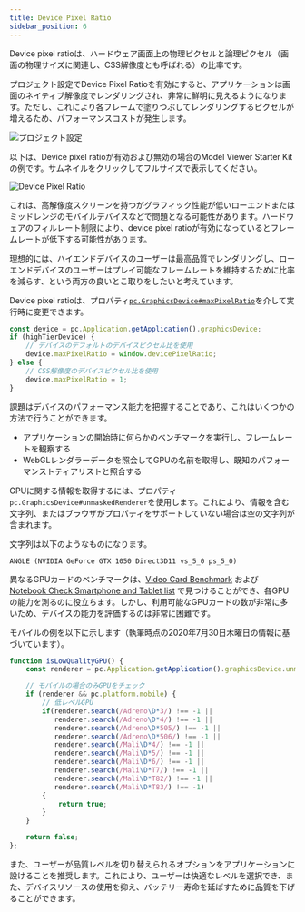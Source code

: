 ```yaml
---
title: Device Pixel Ratio
sidebar_position: 6
---
```


Device pixel ratioは、ハードウェア画面上の物理ピクセルと論理ピクセル（画面の物理サイズに関連し、CSS解像度とも呼ばれる）の比率です。

プロジェクト設定でDevice Pixel Ratioを有効にすると、アプリケーションは画面のネイティブ解像度でレンダリングされ、非常に鮮明に見えるようになります。ただし、これにより各フレームで塗りつぶしてレンダリングするピクセルが増えるため、パフォーマンスコストが発生します。

![プロジェクト設定](/img/user-manual/optimization/device-pixel-ratio/device-pixel-ratio-setting.png)

以下は、Device pixel ratioが有効および無効の場合のModel Viewer Starter Kitの例です。サムネイルをクリックしてフルサイズで表示してください。

![Device Pixel Ratio](/img/user-manual/optimization/device-pixel-ratio/device-pixel-ratio-closeup.jpg)

これは、高解像度スクリーンを持つがグラフィック性能が低いローエンドまたはミッドレンジのモバイルデバイスなどで問題となる可能性があります。ハードウェアのフィルレート制限により、device pixel ratioが有効になっているとフレームレートが低下する可能性があります。

理想的には、ハイエンドデバイスのユーザーは最高品質でレンダリングし、ローエンドデバイスのユーザーはプレイ可能なフレームレートを維持するために比率を減らす、という両方の良いとこ取りをしたいと考えています。

Device pixel ratioは、プロパティ[`pc.GraphicsDevice#maxPixelRatio`][4]を介して実行時に変更できます。

```javascript
const device = pc.Application.getApplication().graphicsDevice;
if (highTierDevice) {
    // デバイスのデフォルトのデバイスピクセル比を使用
    device.maxPixelRatio = window.devicePixelRatio;
} else {
    // CSS解像度のデバイスピクセル比を使用
    device.maxPixelRatio = 1;
}
```

課題はデバイスのパフォーマンス能力を把握することであり、これはいくつかの方法で行うことができます。

* アプリケーションの開始時に何らかのベンチマークを実行し、フレームレートを観察する
* WebGLレンダラーデータを照会してGPUの名前を取得し、既知のパフォーマンストティアリストと照合する

GPUに関する情報を取得するには、プロパティ`pc.GraphicsDevice#unmaskedRenderer`を使用します。これにより、情報を含む文字列、またはブラウザがプロパティをサポートしていない場合は空の文字列が含まれます。

文字列は以下のようなものになります。

```none
ANGLE (NVIDIA GeForce GTX 1050 Direct3D11 vs_5_0 ps_5_0)
```

異なるGPUカードのベンチマークは、[Video Card Benchmark][5] および [Notebook Check Smartphone and Tablet list][6] で見つけることができ、各GPUの能力を測るのに役立ちます。しかし、利用可能なGPUカードの数が非常に多いため、デバイスの能力を評価するのは非常に困難です。

モバイルの例を以下に示します（執筆時点の2020年7月30日木曜日の情報に基づいています）。

```javascript
function isLowQualityGPU() {
    const renderer = pc.Application.getApplication().graphicsDevice.unmaskedRenderer;

    // モバイルの場合のみGPUをチェック
    if (renderer && pc.platform.mobile) {
        // 低レベルGPU
        if(renderer.search(/Adreno\D*3/) !== -1 ||
           renderer.search(/Adreno\D*4/) !== -1 ||
           renderer.search(/Adreno\D*505/) !== -1 ||
           renderer.search(/Adreno\D*506/) !== -1 ||
           renderer.search(/Mali\D*4/) !== -1 ||
           renderer.search(/Mali\D*5/) !== -1 ||
           renderer.search(/Mali\D*6/) !== -1 ||
           renderer.search(/Mali\D*T7/) !== -1 ||
           renderer.search(/Mali\D*T82/) !== -1 ||
           renderer.search(/Mali\D*T83/) !== -1)
        {
            return true;
        }
    }

    return false;
};
```

また、ユーザーが品質レベルを切り替えられるオプションをアプリケーションに設けることを推奨します。これにより、ユーザーは快適なレベルを選択でき、また、デバイスリソースの使用を抑え、バッテリー寿命を延ばすために品質を下げることができます。

[4]: https://api.playcanvas.com/engine/classes/GraphicsDevice.html#maxpixelratio
[5]: https://www.videocardbenchmark.net/GPU_mega_page.html
[6]: https://www.notebookcheck.net/Smartphone-Graphics-Cards-Benchmark-List.149363.0.html
